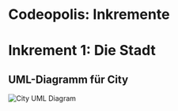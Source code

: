 # Codeopolis: Inkremente

# Inkrement 1: Die Stadt

## UML-Diagramm für City
![City UML Diagram](uml-city.drawio.svg)